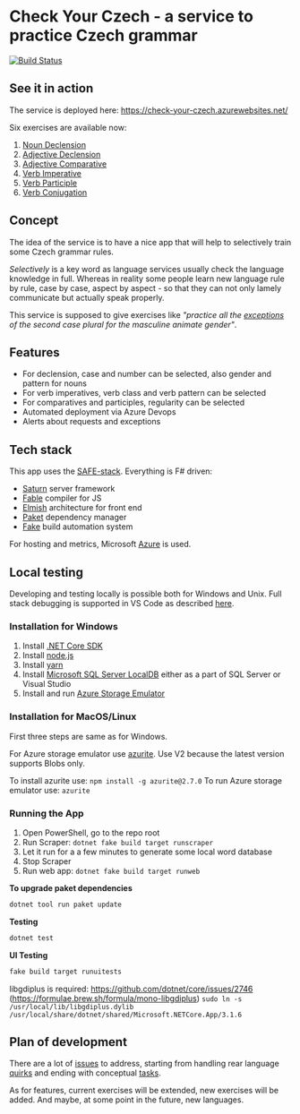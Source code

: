 # Check Your Czech - a service to practice Czech grammar

[![Build Status](https://psfinaki.visualstudio.com/Check%20Your%20Czech/_apis/build/status/Check%20Your%20Czech%20X?branchName=master)](https://psfinaki.visualstudio.com/Check%20Your%20Czech/_build/latest?definitionId=2&branchName=master)

## See it in action

The service is deployed here: https://check-your-czech.azurewebsites.net/

Six exercises are available now:
1. [Noun Declension](https://check-your-czech.azurewebsites.net/#nouns-declension)
2. [Adjective Declension](https://check-your-czech.azurewebsites.net/#adjectives-declension)
3. [Adjective Comparative](https://check-your-czech.azurewebsites.net/#adjecitves-comparatives)
4. [Verb Imperative](https://check-your-czech.azurewebsites.net/#verbs-imperatives)
5. [Verb Participle](https://check-your-czech.azurewebsites.net/#verbs-participles)
6. [Verb Conjugation](https://check-your-czech.azurewebsites.net/#verbs-conjugation)

## Concept

The idea of the service is to have a nice app that will help to selectively train some Czech grammar rules. 

*Selectively* is a key word as language services usually check the language knowledge in full. Whereas in reality some people learn new language rule by rule, case by case, aspect by aspect - so that they can not only lamely communicate but actually speak properly.

This service is supposed to give exercises like *"practice all the [exceptions](http://prirucka.ujc.cas.cz/?id=227) of the second case plural for the masculine animate gender"*.

## Features

- For declension, case and number can be selected, also gender and pattern for nouns
- For verb imperatives, verb class and verb pattern can be selected
- For comparatives and participles, regularity can be selected
- Automated deployment via Azure Devops
- Alerts about requests and exceptions

## Tech stack

This app uses the [SAFE-stack](https://safe-stack.github.io/). Everything is F# driven: 
- [Saturn](https://saturnframework.org/docs/) server framework
- [Fable](https://fable.io/) compiler for JS
- [Elmish](https://elmish.github.io/elmish/) architecture for front end
- [Paket](https://fsprojects.github.io/Paket/) dependency manager
- [Fake](https://fake.build/) build automation system

For hosting and metrics, Microsoft [Azure](https://azure.microsoft.com/en-us/) is used.

## Local testing

Developing and testing locally is possible both for Windows and Unix. Full stack debugging is supported in VS Code as described [here](https://safe-stack.github.io/docs/feature-debugging/).

### Installation for Windows
1. Install [.NET Core SDK](https://dotnet.microsoft.com/download)
2. Install [node.js](https://nodejs.org/)
3. Install [yarn](https://yarnpkg.com/en/)
4. Install [Microsoft SQL Server LocalDB](https://docs.microsoft.com/en-us/sql/database-engine/configure-windows/sql-server-2016-express-localdb?view=sql-server-2017#try-it-out) either as a part of SQL Server or Visual Studio
5. Install and run [Azure Storage Emulator](https://go.microsoft.com/fwlink/?linkid=717179&clcid=0x409)

### Installation for MacOS/Linux
First three steps are same as for Windows.

For Azure storage emulator use [azurite](https://github.com/azure/azurite). Use V2 because the latest version supports Blobs only.

To install azurite use: `npm install -g azurite@2.7.0`
To run Azure storage emulator use: `azurite`

### Running the App
1. Open PowerShell, go to the repo root
2. Run Scraper: `dotnet fake build target runscraper`
3. Let it run for a a few minutes to generate some local word database
4. Stop Scraper
5. Run web app: `dotnet fake build target runweb`

**To upgrade paket dependencies**

```bash
dotnet tool run paket update
```

**Testing**

```bash
dotnet test
```

**UI Testing**
```bash
fake build target runuitests
```
libgdiplus is required: https://github.com/dotnet/core/issues/2746 (https://formulae.brew.sh/formula/mono-libgdiplus)
`sudo ln -s /usr/local/lib/libgdiplus.dylib /usr/local/share/dotnet/shared/Microsoft.NETCore.App/3.1.6`

## Plan of development

There are a lot of [issues](https://github.com/psfinaki/CheckYourCzech/issues) to address, starting from handling rear language [quirks](https://github.com/psfinaki/CheckYourCzech/issues/173) and ending with conceptual [tasks](https://github.com/psfinaki/CheckYourCzech/issues/153). 

As for features, current exercises will be extended, new exercises will be added. 
And maybe, at some point in the future, new languages.
 
